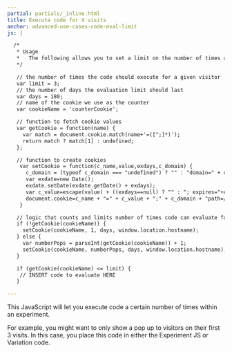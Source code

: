 ```yaml
---
partial: partials/_inline.html
title: Execute code for X visits
anchor: advanced-use-cases-code-eval-limit
js: |

  /*
   * Usage
   *   The following allows you to set a limit on the number of times a Code Block will execute for any given visitor.
   */

   // the number of times the code should execute for a given visitor
   var limit = 3;
   // the number of days the evaluation limit should last
   var days = 180;
   // name of the cookie we use as the counter
   var cookieName = 'counterCookie';

   // function to fetch cookie values
   var getCookie = function(name) {
     var match = document.cookie.match(name+'=([^;]*)');
     return match ? match[1] : undefined;
   };

   // function to create cookies
    var setCookie = function(c_name,value,exdays,c_domain) {
      c_domain = (typeof c_domain === "undefined") ? "" : "domain=" + c_domain + ";";
      var exdate=new Date();
      exdate.setDate(exdate.getDate() + exdays);
      var c_value=escape(value) + ((exdays==null) ? "" : "; expires="+exdate.toUTCString());
      document.cookie=c_name + "=" + c_value + ";" + c_domain + "path=/";
    }

   // logic that counts and limits number of times code can evaluate for given visitor
   if (!getCookie(cookieName)) {
     setCookie(cookieName, 1, days, window.location.hostname);
   } else {
     var numberPops = parseInt(getCookie(cookieName)) + 1;
     setCookie(cookieName, numberPops, days, window.location.hostname);
   }

   if (getCookie(cookieName) <= limit) {
    // INSERT code to evaluate HERE
   }

---
```


This JavaScript will let you execute code a certain number of times within an experiment.

For example, you might want to only show a pop up to visitors on their first 3 visits.  In this case, you place this code in either the Experiment JS or Variation code.
